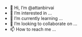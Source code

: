 - 👋 Hi, I’m @attanbirvai
- 👀 I’m interested in ...
- 🌱 I’m currently learning ...
- 💞️ I’m looking to collaborate on ...
- 📫 How to reach me ...

<!---
attanbirvai/attanbirvai is a ✨ special ✨ repository because its `README.md` (this file) appears on your GitHub profile.
You can click the Preview link to take a look at your changes.
--->
